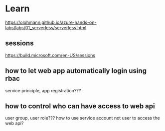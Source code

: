 # Learn

https://olohmann.github.io/azure-hands-on-labs/labs/01_serverless/serverless.html

## sessions
https://build.microsoft.com/en-US/sessions


## how to let web app automatically login using rbac
service principle, app registration???

## how to control who can have access to web api
user group, user role??? how to use service account not user to access the web api?
